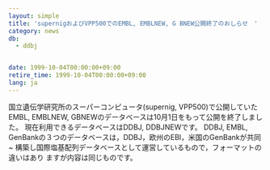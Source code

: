 ```yaml
---
layout: simple
title: 'supernigおよびVPP500でのEMBL, EMBLNEW, G BNEW公開終了のおしらせ　'
category: news
db:
  - ddbj


date: 1999-10-04T00:00:00+09:00
retire_time: 1999-10-04T00:00:00+09:00
lang: ja
---
```


国立遺伝学研究所のスーパーコンピュータ(supernig, VPP500)で公開していたEMBL, EMBLNEW, GBNEWのデータベースは10月1日をもって公開を終了しました。 現在利用できるデータベースはDDBJ, DDBJNEWです。 DDBJ, EMBL, GenBankの３つのデータベースは，DDBJ，欧州のEBI，米国のGenBankが共同~ 構築し国際塩基配列データベースとして運営しているもので，フォーマットの違いはあり ますが内容は同じものです。
